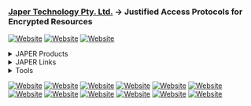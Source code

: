 ### [Japer Technology Pty. Ltd.](https://www.japer.technology) → Justified Access Protocols for Encrypted Resources

[![Website](https://img.shields.io/badge/JAPER-Technology-informational?style=flat-square&color=ac43d9)](https://www.japer.technology)
[![Website](https://img.shields.io/badge/JAPER_iOS_App-Apple_Store-informational?style=flat-square&color=ac43d9&logo=apple&logoColor=white)](https://apps.apple.com/us/app/japer/id1481154593?ls=1)
[![Website](https://img.shields.io/badge/JAPER_Android_App-Google_Play_Store-informational?style=flat-square&color=ac43d9&logo=android&logoColor=white)](https://play.google.com/store/apps/details?id=com.japer)

<details>
  <summary>JAPER Products</summary>

  #### JAPER's primary product is it's API, this GitHub repository contains resources that compliment the API documentation at [developer.japer.io](https://developer.japer.io)
  
  [![ReadMe Card](https://github-readme-stats.vercel.app/api/pin/?username=japertechnology&repo=developer-japer-io)](https://github.com/japertechnology/developer-japer-io)

</details>


<details>
  <summary>JAPER Links</summary>

##### Websites

[![Website](https://img.shields.io/badge/JAPER-GitHub-informational?style=flat-square&color=ac43d9&logo=github&logoColor=white)](https://japertechnology.github.io)
[![Website](https://img.shields.io/badge/JAPER-Cloud-informational?style=flat-square&color=ac43d9&logo=wix&logoColor=white)](https://www.japer.cloud)
[![Website](https://img.shields.io/badge/JAPER-XYZ-informational?style=flat-square&color=ac43d9&logo=wix&logoColor=white)](https://www.japer.xyz)
[![Website](https://img.shields.io/badge/JAPER-Developer-informational?style=flat-square&color=ac43d9&logo=postman&logoColor=white)](https://developer.japer.io)

##### Information

  [![Website](https://img.shields.io/badge/JAPER-ChatGPT-informational?style=flat-square&color=ac43d9&logo=openai&logoColor=white)](https://chatgpt.com/g/g-GrNiWW5CX-japer-technology-pty-ltd)
  [![Website](https://img.shields.io/badge/JAPER-Zoom-informational?style=flat-square&color=ac43d9&logo=zoom&logoColor=white)](https://japer.zoom.us)
  
</details>


<details>
  <summary>Tools</summary>

  #### During the development of JAPER this tool proved very useful.  
  
  [![ReadMe Card](https://github-readme-stats.vercel.app/api/pin/?username=japertechnology&repo=juxta-repo)](https://github.com/japertechnology/juxta-repo)

<details>
  <summary>GitHub Stats</summary>
  
  ![stats](https://github-readme-stats.vercel.app/api?username=japertechnology&title_color=3498db&text_color=2ecc71&icon_color=3498db&bg_color=00000000&hide_border=true&show_icons=true&include_all_commits=true&count_private=true&disable_animations=true)
  ![trophy](https://github-profile-trophy.vercel.app/?username=japertechnology&no-bg=true&no-frame=true&column=4&theme=algolia)
  
  ![graph](https://github-readme-activity-graph.vercel.app/graph?username=japertechnology&bg_color=0000000&color=2980b9&line=2980b9&point=27ae60&area_color=2980b9&area=true&hide_border=true)
  
  ![streak](https://github-contributor-stats.vercel.app/api?username=japertechnology&title_color=3498db&text_color=2ecc71&icon_color=3498db&bg_color=00000000&hide_border=true&show_icons=true&include_all_commits=true&count_private=true&disable_animations=true)
  ![streak](https://streak-stats.demolab.com/?user=japertechnology&hide_border=true&background=00000000&border=2980b9&stroke=2980b9&ring=27ae60&fire=27ae60&currStreakNum=2980b9&sideNums=2980b9&currStreakLabel=2980b9&sideLabels=2980b9&dates=2980b9)
  
</details>

</details>


[![Website](https://img.shields.io/badge/JAPER-informational?style=flat-square&color=ac43d9&logo=github&logoColor=white)](https://github.com/japertechnology?tab=repositories&q=japer&type=&language=&sort=name)
[![Website](https://img.shields.io/badge/1-informational?style=flat-square&color=ac43d9&logo=github&logoColor=white)](https://github.com/japertechnology?tab=repositories&q=&type=&language=&sort=name)
[![Website](https://img.shields.io/badge/2-informational?style=flat-square&color=ac43d9)](https://github.com/japertechnology?tab=repositories&q=&type=&language=&page=2&sort=name)
[![Website](https://img.shields.io/badge/3-informational?style=flat-square&color=ac43d9)](https://github.com/japertechnology?tab=repositories&q=&type=&language=&page=2&sort=name)
[![Website](https://img.shields.io/badge/4-informational?style=flat-square&color=ac43d9)](https://github.com/japertechnology?tab=repositories&q=&type=&language=&page=4&sort=name)
[![Website](https://img.shields.io/badge/5-informational?style=flat-square&color=ac43d9)](https://github.com/japertechnology?tab=repositories&q=&type=&language=&page=5&sort=name)
[![Website](https://img.shields.io/badge/Juxta-informational?style=flat-square&color=ac43d9&logo=github&logoColor=white)](https://github.com/japertechnology?tab=repositories&q=juxta&type=&language=&sort=name)
[![Website](https://img.shields.io/badge/Spark-informational?style=flat-square&color=ac43d9&logo=github&logoColor=white)](https://github.com/japertechnology?tab=repositories&q=spark&type=&language=&sort=name)
[![Website](https://img.shields.io/badge/Static-informational?style=flat-square&color=ac43d9&logo=github&logoColor=white)](https://github.com/japertechnology?tab=repositories&q=static&type=&language=&sort=name)
[![Website](https://img.shields.io/badge/Private-informational?style=flat-square&color=ac43d9&logo=github&logoColor=white)](https://github.com/japertechnology?tab=repositories&type=private&language=&sort=name)
[![Website](https://img.shields.io/badge/Public-informational?style=flat-square&color=ac43d9&logo=github&logoColor=white)](https://github.com/japertechnology?tab=repositories&type=public&language=&sort=name)
[![Website](https://img.shields.io/badge/Template-informational?style=flat-square&color=ac43d9&logo=github&logoColor=white)](https://github.com/japertechnology?tab=repositories&type=template&language=&sort=name)

